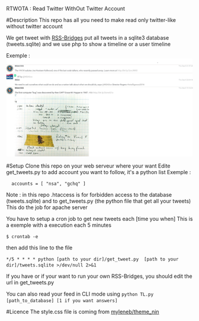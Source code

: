 RTWOTA : Read Twitter WithOut Twitter Account

#Description
This repo has all you need to make read only twitter-like without twitter account

We get tweet with [RSS-Bridges](https://github.com/RSS-Bridge/rss-bridge)
put all tweets in a sqlite3 database (tweets.sqlite)
and we use php to show a timeline or a user timeline 

Exemple :
![Screen shot](screenshot.png)

#Setup
Clone this repo on your web serveur where your want
Edite get_tweets.py to add account you want to follow, it's a python list 
Exemple :
```
  accounts = [ "nsa", "gchq" ]
```

Note : in this repo .htaccess is for forbidden access to the database (tweets.sqlite) and to get_tweets.py (the python file that get all your tweets)
This do the job for apache server

You have to setup a cron job to get new tweets each [time you when]
This is a exemple with a execution each 5 minutes
```
$ crontab -e 
```
then add this line to the file
```
*/5 * * * * python [path to your dir]/get_tweet.py  [path to your dir]/tweets.sqlite >/dev/null 2>&1
```

If you have or if your want to run your own RSS-Bridges, you should edit the url in get_tweets.py

You can also read your feed in CLI mode using ``` python TL.py [path_to_database] [1 if you want answers] ```

#Licence
The style.css file is coming from [myleneb/theme_nin](https://github.com/myleneb/theme_nin)


